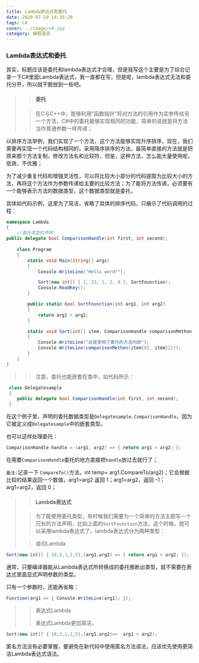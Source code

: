 ```yaml
---
title: Lambda表达式和委托
date: 2020-07-29 14:35:20
tags: C#
cover: ../image/c#.jpg
category: 编程语言 
---
```


### Lambda表达式和委托

其实，标题应该是委托和lambda表达式才合理，但是我写这个主要是为了综合记录一下C#里面Lambda表达式，我一直都在写，但是呢，lambda表达式无法和委托分开，所以就干脆放到一些吧。

> > #### 委托
>
> > 在C与C++中，能够利用“函数指针”将对方法的引用作为实参传给另一个方法，C#中的委托能够实现相同的功能，简单的说就是将方法当作普通参数一样传递；

以排序方法举例，我们实现了一个方法，这个方法能够实现升序排序，现在，我们需要再实现一个代码结构相同的，采用降序排序的方法，最简单直接的方法就是把原来那个方法复制，修改方法名和比较符，但是，这种方法，怎么能大量使用呢，低效、不优雅；	

为了减少重复代码和增强灵活性，可以将比较大小部分的代码提取为比较大小的方法，再将这个方法作为参数传递给主要的比较方法；为了能将方法传递，必须要有一个能够表示方法的数据类型，这个数据类型就是委托，

具体如代码示例，这里为了简洁，省略了具体的排序代码，只展示了代码调用的过程：

```c#
namespace Lambda
{
    //委托类型的声明；
public delegate bool ComparisonHandle(int first, int second);
    
    class Program
    {
        static void Main(string[] args)
        {
            Console.WriteLine("Hello word!");

            Sort(new int[] { 1, 23, 1, 2, 0 }, SortFounction);
            Console.ReadKey();
        }

        public static bool SortFounction(int arg1, int arg2)
        {
            return arg1 > arg2;
        }

        static void Sort(int[] item, ComparisonHandle comparisonMethon)
        {
            Console.WriteLine("这是使用了委托的方法内部");
            Console.WriteLine(comparisonMethon(item[0], item[2]));
        }
    }
}
```

> > 注意，委托也能嵌套在类中，如代码所示：

```c#
 class Delegatesample
 {
    public delegate bool ComparisonHandle(int first, int second);
 }
```

在这个例子里，声明的委托数据类型是`Delegatesample.ComparisonHandle`，因为它被定义成`Delegatesample`中的嵌套类型。

也可以这样处理委托：

```c#
ComparisonHandle handle = (arg1, arg2) => { return arg1 < arg2; };
```

在需要`ComparisonHandle`委托的地方直接把`handle`放过去就行了；

`备注:`记录一下 `CompareTo()`方法，int temp= arg1.CompareTo(arg2)；它会根据比较的结果返回一个数值，arg1>arg2 返回 1；arg1<arg2，返回 -1；arg1=arg2，返回 0；

> > #### Lambda表达式
>
> > 为了能使用委托类型，有时候我们需要为一个简单的方法主题写一个冗长的方法声明，比如上面的`SortFounction`方法，这个时候，就可以采用lambda表达式了，lambda表达式分为两种类型：
>
> > 语句Lambda

```c#
Sort(new int[] { 10,3,1,2,5},(arg1,arg2) => { return arg1 > arg2; });
```

通常，只要编译器能从Lambda表达式所转换成的委托推断出类型，就不需要在表达式里面显式声明参数的类型。

只有一个参数时，还能再省略：

```c#
Function(arg1 => { Console.WriteLine(arg1); });
```

> > 表达式Lambda
> >
> > 表达式Lambda更加简洁，

```c#
Sort(new int[] { 10,3,1,2,5},(arg1,arg2)=>  arg1 < arg2);
```

匿名方法没有必要掌握，要避免在新代码中使用匿名方法语法，应该优先使用更简洁Lambda表达式语法。